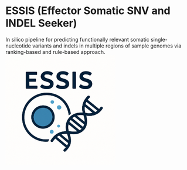 # ESSIS (Effector Somatic SNV and INDEL Seeker)
In silico pipeline for predicting functionally relevant somatic single-nucleotide variants and indels in multiple regions of sample genomes via ranking-based and rule-based approach.
<img src="images/ESSIS_logo.png" alt="ESSIS workflow" width="300" height="300"/>
